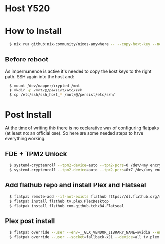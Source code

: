 # Host Y520

# How to Install
```bash
  $ nix run github:nix-community/nixos-anywhere -- --copy-host-key --no-reboot --flake github:javigomezo/nixos#y520 root@<target_host>
```
## Before reboot
As impermanence is active it's needed to copy the host keys to the right path. SSH again into the host and:

```bash
  $ mount /dev/mapper/crypted /mnt
  $ mkdir -p /mnt/@/persist/etc/ssh
  $ cp /etc/ssh/ssh_host_* /mnt/@/persist/etc/ssh/
```

# Post Install

At the time of writing this there is no declarative way of configuring flatpaks (at least not an official one). So here are some needed steps to have everything working.

## FDE + TPM2 Unlock

```bash
  $ systemd-cryptenroll --tpm2-device=auto --tpm2-pcrs=0 /dev/<my encrypted device> # If secure boot disabled
  $ systemd-cryptenroll --tpm2-device=auto --tpm2-pcrs=0+7 /dev/<my encrypted device> # If secure boot enabled
```

## Add flathub repo and install Plex and Flatseal
```bash
  $ flatpak remote-add --if-not-exists flathub https://dl.flathub.org/repo/flathub.flatpakrepo
  $ flatpak install flathub tv.plex.PlexDesktop
  $ flatpak install flathub com.github.tchx84.Flatseal
```

## Plex post install
```bash
  $ flatpak override --user --env=__GLX_VENDOR_LIBRARY_NAME=nvidia --env=__NV_PRIME_RENDER_OFFLOAD=1 --env=QT_QPA_PLATFORM=xcb --env=GBM_BACKEND=nvidia tv.plex.PlexDesktop
  $ flatpak override --user --socket=fallback-x11 --device=all tv.plex.PlexDesktop
```
